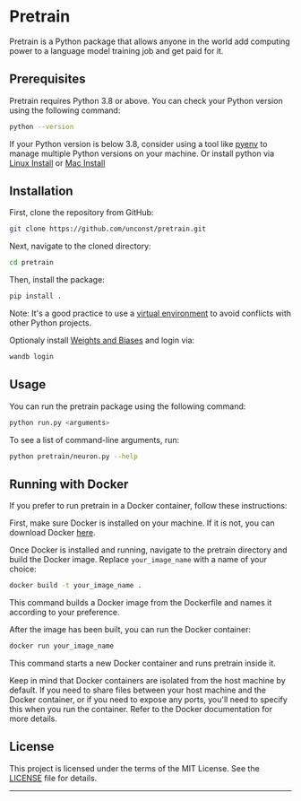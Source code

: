 # Pretrain

Pretrain is a Python package that allows anyone in the world add computing power to a language model training job and get paid for it.

## Prerequisites

Pretrain requires Python 3.8 or above. You can check your Python version using the following command:

```bash
python --version
```

If your Python version is below 3.8, consider using a tool like [pyenv](https://github.com/pyenv/pyenv) to manage multiple Python versions on your machine.
Or install python via [Linux Install](https://iohk.zendesk.com/hc/en-us/articles/16724475448473-Install-Python-3-11-on-ubuntu) or [Mac Install](https://pythontest.com/python/installing-python-3-11/)

## Installation

First, clone the repository from GitHub:

```bash
git clone https://github.com/unconst/pretrain.git
```

Next, navigate to the cloned directory:

```bash
cd pretrain
```

Then, install the package:

```bash
pip install .
```

Note: It's a good practice to use a [virtual environment](https://docs.python.org/3/tutorial/venv.html) to avoid conflicts with other Python projects.

Optionaly install [Weights and Biases](https://docs.wandb.ai/quickstart) and login via:
```bash
wandb login
```

## Usage

You can run the pretrain package using the following command:

```bash
python run.py <arguments>
```

To see a list of command-line arguments, run:

```bash
python pretrain/neuron.py --help
```

## Running with Docker

If you prefer to run pretrain in a Docker container, follow these instructions:

First, make sure Docker is installed on your machine. If it is not, you can download Docker [here](https://www.docker.com/products/docker-desktop).

Once Docker is installed and running, navigate to the pretrain directory and build the Docker image. Replace `your_image_name` with a name of your choice:

```bash
docker build -t your_image_name .
```

This command builds a Docker image from the Dockerfile and names it according to your preference.

After the image has been built, you can run the Docker container:

```bash
docker run your_image_name
```

This command starts a new Docker container and runs pretrain inside it.

Keep in mind that Docker containers are isolated from the host machine by default. If you need to share files between your host machine and the Docker container, or if you need to expose any ports, you'll need to specify this when you run the container. Refer to the Docker documentation for more details.

## License

This project is licensed under the terms of the MIT License. See the [LICENSE](LICENSE) file for details.

---

